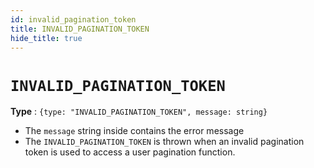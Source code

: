 ```yaml
---
id: invalid_pagination_token
title: INVALID_PAGINATION_TOKEN
hide_title: true
---
```


# `INVALID_PAGINATION_TOKEN`

**Type** : ``{type: "INVALID_PAGINATION_TOKEN", message: string}``
- The `message` string inside contains the error message
- The `INVALID_PAGINATION_TOKEN` is thrown when an invalid pagination token is used to access a user pagination function.